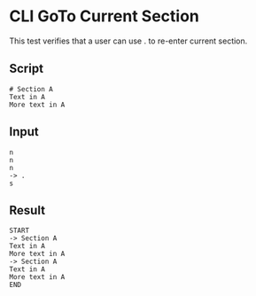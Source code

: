 # CLI GoTo Current Section

This test verifies that a user can use . to re-enter current section.

## Script
```cuentitos
# Section A
Text in A
More text in A
```

## Input
```input
n
n
n
-> .
s
```

## Result
```result
START
-> Section A
Text in A
More text in A
-> Section A
Text in A
More text in A
END
```
